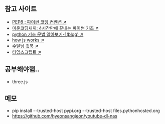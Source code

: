 ## 참고 사이트

- [PEP8 ; 파이썬 코딩 컨벤션 ↗](https://b.luavis.kr/python/python-convention)
- [미운코딩새끼: 4시간만에 끝내는 파이썬 기초 ↗](https://wikidocs.net/11494)
- [python 기초 문법 알아보기-1(blog) ↗](https://blog.leop0ld.org/posts/python-basic-grammar1/)
- [how js works ↗](https://blog.sessionstack.com/@zlatkov)
- [수달님 깃북 ↗](https://myungseok.github.io/)
- [타입스크립트 ↗](https://ahnheejong.gitbook.io/ts-for-jsdev/)

## 공부해야햄..

- three.js

## 메모

- pip install --trusted-host pypi.org --trusted-host files.pythonhosted.org <package-name>
- https://github.com/hyeonsangjeon/youtube-dl-nas
